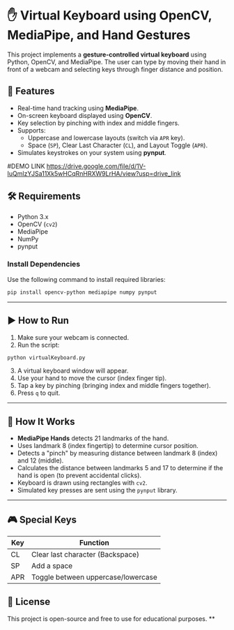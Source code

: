 # ✋ Virtual Keyboard using OpenCV, MediaPipe, and Hand Gestures

This project implements a **gesture-controlled virtual keyboard** using Python, OpenCV, and MediaPipe.
The user can type by moving their hand in front of a webcam and selecting keys through finger distance and position.

## 📌 Features

* Real-time hand tracking using **MediaPipe**.
* On-screen keyboard displayed using **OpenCV**.
* Key selection by pinching with index and middle fingers.
* Supports:
  * Uppercase and lowercase layouts (switch via `APR` key).
  * Space (`SP`), Clear Last Character (`CL`), and Layout Toggle (`APR`).
* Simulates keystrokes on your system using **pynput**.

#DEMO LINK
https://drive.google.com/file/d/1V-IuQmlzYJSa11Xk5wHCqRnHRXW9LrHA/view?usp=drive_link

## 🛠️ Requirements
* Python 3.x
* OpenCV (`cv2`)
* MediaPipe
* NumPy
* pynput

### Install Dependencies

Use the following command to install required libraries:

```bash
pip install opencv-python mediapipe numpy pynput
```

---

## ▶️ How to Run

1. Make sure your webcam is connected.
2. Run the script:

```bash
python virtualKeyboard.py
```

3. A virtual keyboard window will appear.
4. Use your hand to move the cursor (index finger tip).
5. Tap a key by pinching (bringing index and middle fingers together).
6. Press `q` to quit.

---

## 🧠 How It Works

* **MediaPipe Hands** detects 21 landmarks of the hand.
* Uses landmark 8 (index fingertip) to determine cursor position.
* Detects a "pinch" by measuring distance between landmark 8 (index) and 12 (middle).
* Calculates the distance between landmarks 5 and 17 to determine if the hand is open (to prevent accidental clicks).
* Keyboard is drawn using rectangles with `cv2`.
* Simulated key presses are sent using the `pynput` library.

---

## 🎮 Special Keys

| Key | Function                           |
| --- | ---------------------------------- |
| CL  | Clear last character (Backspace)   |
| SP  | Add a space                        |
| APR | Toggle between uppercase/lowercase |

## 📃 License

This project is open-source and free to use for educational purposes.
**
